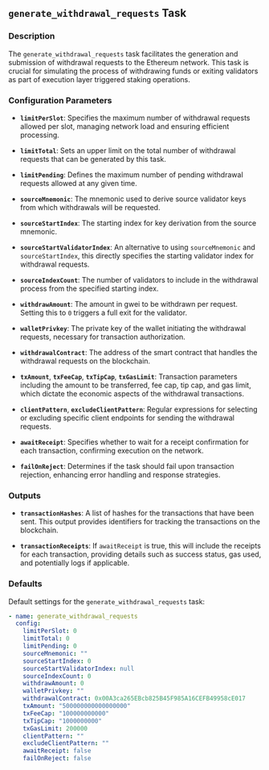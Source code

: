 ## `generate_withdrawal_requests` Task

### Description
The `generate_withdrawal_requests` task facilitates the generation and submission of withdrawal requests to the Ethereum network. This task is crucial for simulating the process of withdrawing funds or exiting validators as part of execution layer triggered staking operations.

### Configuration Parameters

- **`limitPerSlot`**:
  Specifies the maximum number of withdrawal requests allowed per slot, managing network load and ensuring efficient processing.

- **`limitTotal`**:
  Sets an upper limit on the total number of withdrawal requests that can be generated by this task.

- **`limitPending`**:
  Defines the maximum number of pending withdrawal requests allowed at any given time.

- **`sourceMnemonic`**:
  The mnemonic used to derive source validator keys from which withdrawals will be requested.

- **`sourceStartIndex`**:
  The starting index for key derivation from the source mnemonic.

- **`sourceStartValidatorIndex`**:
  An alternative to using `sourceMnemonic` and `sourceStartIndex`, this directly specifies the starting validator index for withdrawal requests.

- **`sourceIndexCount`**:
  The number of validators to include in the withdrawal process from the specified starting index.

- **`withdrawAmount`**:
  The amount in gwei to be withdrawn per request. Setting this to `0` triggers a full exit for the validator.

- **`walletPrivkey`**:
  The private key of the wallet initiating the withdrawal requests, necessary for transaction authorization.

- **`withdrawalContract`**:
  The address of the smart contract that handles the withdrawal requests on the blockchain.

- **`txAmount`**, **`txFeeCap`**, **`txTipCap`**, **`txGasLimit`**:
  Transaction parameters including the amount to be transferred, fee cap, tip cap, and gas limit, which dictate the economic aspects of the withdrawal transactions.

- **`clientPattern`**, **`excludeClientPattern`**:
  Regular expressions for selecting or excluding specific client endpoints for sending the withdrawal requests.

- **`awaitReceipt`**:
  Specifies whether to wait for a receipt confirmation for each transaction, confirming execution on the network.

- **`failOnReject`**:
  Determines if the task should fail upon transaction rejection, enhancing error handling and response strategies.

### Outputs

- **`transactionHashes`**:
  A list of hashes for the transactions that have been sent. This output provides identifiers for tracking the transactions on the blockchain.

- **`transactionReceipts`**:
  If `awaitReceipt` is true, this will include the receipts for each transaction, providing details such as success status, gas used, and potentially logs if applicable.

### Defaults

Default settings for the `generate_withdrawal_requests` task:

```yaml
- name: generate_withdrawal_requests
  config:
    limitPerSlot: 0
    limitTotal: 0
    limitPending: 0
    sourceMnemonic: ""
    sourceStartIndex: 0
    sourceStartValidatorIndex: null
    sourceIndexCount: 0
    withdrawAmount: 0
    walletPrivkey: ""
    withdrawalContract: 0x00A3ca265EBcb825B45F985A16CEFB49958cE017
    txAmount: "500000000000000000"
    txFeeCap: "100000000000"
    txTipCap: "1000000000"
    txGasLimit: 200000
    clientPattern: ""
    excludeClientPattern: ""
    awaitReceipt: false
    failOnReject: false
```